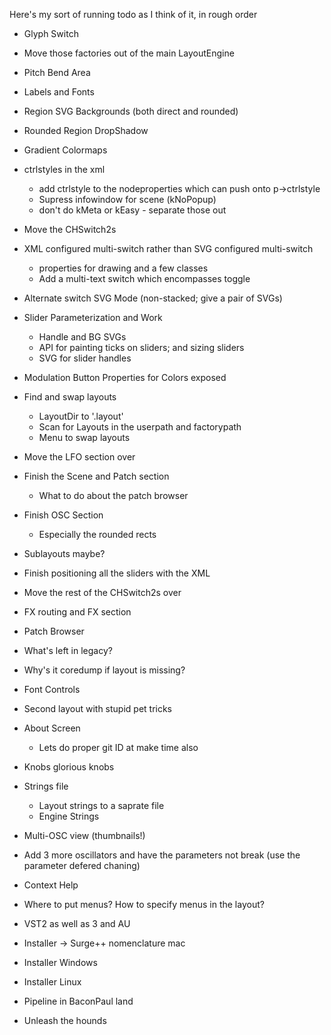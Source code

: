 Here's my sort of running todo as I think of it, in rough order

* Glyph Switch
* Move those factories out of the main LayoutEngine
* Pitch Bend Area
* Labels and Fonts
* Region SVG Backgrounds (both direct and rounded)
* Rounded Region DropShadow
* Gradient Colormaps
* ctrlstyles in the xml
  * add ctrlstyle to the nodeproperties which can push onto p->ctrlstyle
  * Supress infowindow for scene (kNoPopup)
  * don't do kMeta or kEasy - separate those out
* Move the CHSwitch2s
* XML configured multi-switch rather than SVG configured multi-switch
  * properties for drawing and a few classes
  * Add a multi-text switch which encompasses toggle
* Alternate switch SVG Mode (non-stacked; give a pair of SVGs)
* Slider Parameterization and Work
  * Handle and BG SVGs
  * API for painting ticks on sliders; and sizing sliders
  * SVG for slider handles
* Modulation Button Properties for Colors exposed
* Find and swap layouts
  * LayoutDir to '.layout'
  * Scan for Layouts in the userpath and factorypath
  * Menu to swap layouts
* Move the LFO section over
* Finish the Scene and Patch section
  * What to do about the patch browser
* Finish OSC Section
  * Especially the rounded rects
* Sublayouts maybe?
* Finish positioning all the sliders with the XML
* Move the rest of the CHSwitch2s over
* FX routing and FX section
* Patch Browser
* What's left in legacy?
* Why's it coredump if layout is missing?
* Font Controls
* Second layout with stupid pet tricks
* About Screen 
  * Lets do proper git ID at make time also

* Knobs glorious knobs
* Strings file
  * Layout strings to a saprate file
  * Engine Strings
* Multi-OSC view (thumbnails!)
* Add 3 more oscillators and have the parameters not break (use the parameter defered chaning)

* Context Help
* Where to put menus? How to specify menus in the layout?

* VST2 as well as 3 and AU
* Installer -> Surge++ nomenclature mac
* Installer Windows
* Installer Linux
* Pipeline in BaconPaul land

* Unleash the hounds


